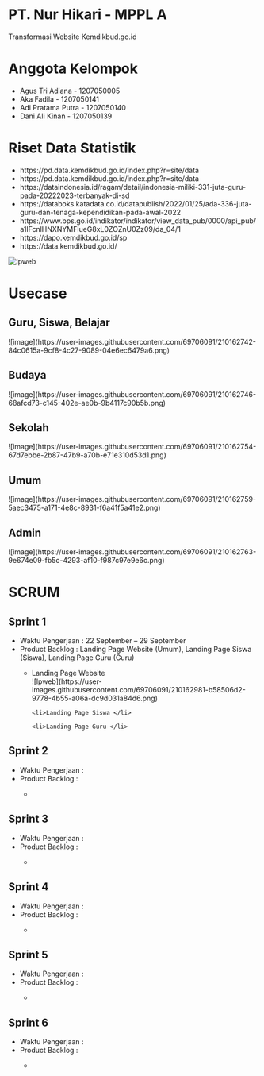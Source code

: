 # PT. Nur Hikari - MPPL A
Transformasi Website Kemdikbud.go.id

<h1>Anggota Kelompok</h1>
<ul>
  <li>Agus Tri Adiana - 1207050005</li>
  <li>Aka Fadila - 1207050141</li>
  <li>Adi Pratama Putra - 1207050140</li>
  <li>Dani Ali Kinan - 1207050139</li>
</ul>

<h1>Riset Data Statistik</h1>
<ul>
  <li>https://pd.data.kemdikbud.go.id/index.php?r=site/data</li>
  <li>https://pd.data.kemdikbud.go.id/index.php?r=site/data</li>
  <li>https://dataindonesia.id/ragam/detail/indonesia-miliki-331-juta-guru-pada-20222023-terbanyak-di-sd</li>
  <li>https://databoks.katadata.co.id/datapublish/2022/01/25/ada-336-juta-guru-dan-tenaga-kependidikan-pada-awal-2022</li>
  <li>https://www.bps.go.id/indikator/indikator/view_data_pub/0000/api_pub/a1lFcnlHNXNYMFlueG8xL0ZOZnU0Zz09/da_04/1</li>
  <li>https://dapo.kemdikbud.go.id/sp</li>
  <li>https://data.kemdikbud.go.id/</li>
</ul>


![lpweb](https://user-images.githubusercontent.com/69706091/210163064-c2b9676d-af8c-4b67-b19e-4cffa02819bd.png)

<h1>Usecase</h1>
<h2>Guru, Siswa, Belajar</h2>
![image](https://user-images.githubusercontent.com/69706091/210162742-84c0615a-9cf8-4c27-9089-04e6ec6479a6.png)

<h2>Budaya</h2>
![image](https://user-images.githubusercontent.com/69706091/210162746-68afcd73-c145-402e-ae0b-9b4117c90b5b.png)

<h2>Sekolah</h2>
![image](https://user-images.githubusercontent.com/69706091/210162754-67d7ebbe-2b87-47b9-a70b-e71e310d53d1.png)

<h2>Umum</h2>
![image](https://user-images.githubusercontent.com/69706091/210162759-5aec3475-a171-4e8c-8931-f6a41f5a41e2.png)

<h2>Admin</h2>
![image](https://user-images.githubusercontent.com/69706091/210162763-9e674e09-fb5c-4293-af10-f987c97e9e6c.png)


<h1>SCRUM</h1>
<h2>Sprint 1</h2>
<ul>
  <li>Waktu Pengerjaan : 22 September – 29 September</li>
  <li>Product Backlog : Landing Page Website (Umum), Landing Page Siswa (Siswa), Landing Page Guru (Guru)</li>
  <ul>
    <li>Landing Page Website </li>
    ![lpweb](https://user-images.githubusercontent.com/69706091/210162981-b58506d2-9778-4b55-a06a-dc9d031a84d6.png)

    <li>Landing Page Siswa </li>
    
    <li>Landing Page Guru </li>
    
  </ul>
</ul>

<h2>Sprint 2</h2>
<ul>
  <li>Waktu Pengerjaan : </li>
  <li>Product Backlog : </li>
  <ul>
    <li></li>
  </ul>
</ul>

<h2>Sprint 3</h2>
<ul>
  <li>Waktu Pengerjaan : </li>
  <li>Product Backlog : </li>
  <ul>
    <li></li>
  </ul>
</ul>

<h2>Sprint 4</h2>
<ul>
  <li>Waktu Pengerjaan : </li>
  <li>Product Backlog : </li>
  <ul>
    <li></li>
  </ul>
</ul>

<h2>Sprint 5</h2>
<ul>
  <li>Waktu Pengerjaan : </li>
  <li>Product Backlog : </li>
  <ul>
    <li></li>
  </ul>
</ul>

<h2>Sprint 6</h2>
<ul>
  <li>Waktu Pengerjaan : </li>
  <li>Product Backlog : </li>
  <ul>
    <li></li>
  </ul>
</ul>
